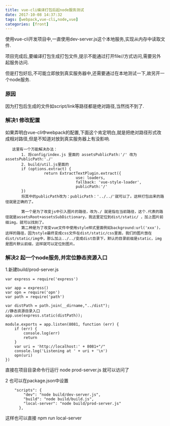 ```yaml
---
title: vue-cli编译打包后起node服务测试
date: 2017-10-08 14:37:32
tags: [webpack,vue-cli,node,vue] 
categories: [front]
---
```

使用vue-cli开发项目中,一直使用dev-server.js这个本地服务,实现从内存中读取文件.

项目完成后,要编译打包生成打包文件,提示不能通过打开file//方式访问,需要另外起服务访问.

但是打包好后,不可能立即放到真实服务器中,还需要通过在本地测试一下,故另开一个node服务.

### 原因
因为打包后生成的文件如script/link等路径都是绝对路径,当然找不到了.

### 解决1 修改配置
如果弄明白vue-cli中webpack的配置,下面这个肯定明白,就是把绝对路径形式改成相对路径,但是不知道对放到真实服务器上有没影响.
<!-- more -->        

       这里有一个万能解决办法：
           1. 将config/index.js 里面的 assetsPublicPath:'/' 改为assetsPublicPath:'./'  
           2. build/util.js里面的
           if (options.extract) {
                     return ExtractTextPlugin.extract({
                                   use: loaders,
                                   fallback: 'vue-style-loader',
                                   publicPath:'/'
           })
           将其中的publicPath改为：publicPath：'../../'就可以了。这样打包出来的路径就是正确的了。
       
           第一个是为了改变js中引入图片的路径，改为./ 就是指在当前路径，这个.代表的路径就是assetsRoot+assetsSubDictionary，我这里定位到dist/static/ ，加上图片前缀img，就可以找到了。
           第二种是为了改变vue文件中使用style样式里面例如background:url('xxx')，这样的路径，因为style最终变成css文件在dist/static/css里面，我们的图片放在dist/static/img中，那么加上../../变成dist目录下，默认的目录前缀是static，img是图片默认前缀，这样就可以定位到图片。


### 解决2 起一个node服务,并定位静态资源入口
1.新建build/prod-server.js
    
    var express = require('express')
    
    var app = express()
    var opn = require('opn')
    var path = require('path')
    
    var distPath = path.join(__dirname,"../dist");
    //静态资源目录入口
    app.use(express.static(distPath));
    
    module.exports = app.listen(8081, function (err) {
        if (err) {
            console.log(err)
            return
        }
        var uri = 'http://localhost:' + 8081+"/"
        console.log('Listening at ' + uri + '\n')
        opn(uri)
    })

直接在项目目录命令行运行 node  prod-server.js  就可以访问了

2 也可以在package.json中设置

        "scripts": {
            "dev": "node build/dev-server.js",
            "build": "node build/build.js",
            "local-server": "node build/prod-server.js"
          },
          
这样也可以直接  npm run local-server             